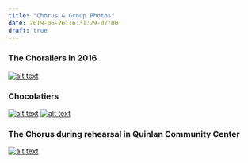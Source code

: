 ```yaml
---
title: "Chorus & Group Photos"
date: 2019-06-26T16:31:29-07:00
draft: true
---
```


### The Choraliers in 2016

[![alt text](/img/choraliers_in_2016.jpg "Choraliers in 2016")](/img/choraliers_in_2016.jpg)

### Chocolatiers

[![alt text](/img/chocolatiers.jpg "Chocolatiers Picture 1")](/img/chocolatiers.jpg)
[![alt text](/img/chocolatiers_2.jpg "Chocolatiers Picture 2")](/img/chocolatiers_2.jpg)

### The Chorus during rehearsal in Quinlan Community Center

[![alt text](/img/rehearsal.jpg "Rehearsal")](/img/rehearsal.jpg)




